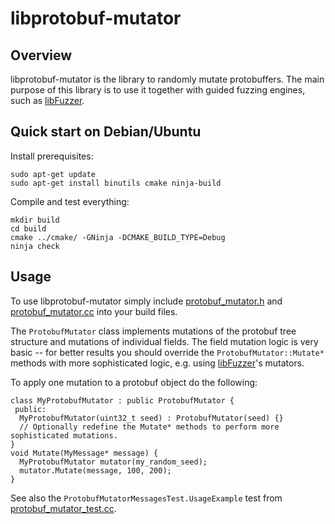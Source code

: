 # libprotobuf-mutator

## Overview
libprotobuf-mutator is the library to randomly mutate protobuffers. 
The main purpose of this library is to use it together with guided
fuzzing engines, such as [libFuzzer](http://libfuzzer.info).

## Quick start on Debian/Ubuntu

Install prerequisites:

```
sudo apt-get update
sudo apt-get install binutils cmake ninja-build
```

Compile and test everything:

```
mkdir build
cd build
cmake ../cmake/ -GNinja -DCMAKE_BUILD_TYPE=Debug
ninja check
```

## Usage

To use libprotobuf-mutator simply include 
[protobuf_mutator.h](protobuf_mutator.h) and
[protobuf_mutator.cc](protobuf_mutator.cc) into your build files.

The `ProtobufMutator` class implements mutations of the protobuf
tree structure and mutations of individual fields.
The field mutation logic is very basic -- 
for better results you should override the `ProtobufMutator::Mutate*`
methods with more sophisticated logic, e.g.
using [libFuzzer](http://libfuzzer.info)'s mutators.

To apply one mutation to a protobuf object do the following:
```
class MyProtobufMutator : public ProtobufMutator {
 public:
  MyProtobufMutator(uint32_t seed) : ProtobufMutator(seed) {}
  // Optionally redefine the Mutate* methods to perform more sophisticated mutations.
}
void Mutate(MyMessage* message) {
  MyProtobufMutator mutator(my_random_seed);
  mutator.Mutate(message, 100, 200);
}
```

See also the `ProtobufMutatorMessagesTest.UsageExample` test from
[protobuf_mutator_test.cc](/protobuf_mutator_test.cc).

